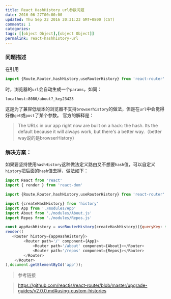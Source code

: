 ```yaml
---
title: React HashHistory url参数问题
date: 2016-06-27T00:00:00
updated: Thu Sep 22 2016 20:31:23 GMT+0800 (CST)
comments: 1
categories:
tags: [[object Object],[object Object]]
permalink: react-hashhistory-url
---
```


### 问题描述
在引用
```js
import {Route,Router,hashHistory,useRouterHistory} from 'react-router'
```
时，浏览器的`url`会自动生成一个`params`，如同：

`localhost:8080/about?_key23423`

这是为了兼容低版本的浏览器不支持`browserhistory`的做法，但是在`url`中会觉得好像`get`或`post`了某个参数。
官方的解释是：
> The URLs in our app right now are built on a hack: the hash. Its the default because it will always work, but there's a better way.（better way说的是browserHistory）

<!--more-->
### 解决方案：

如果要坚持使用`hashHistory`这种做法定义路由又不想要`hash`值，可以自定义`history`把后面的`hash`值去掉，做法如下：
```js
import React from 'react'
import { render } from 'react-dom'

import {Route,Router,hashHistory,useRouterHistory} from 'react-router'

import {createHashHistory} from 'history'
import App from './modules/App'
import About from './modules/About.js'
import Repos from './modules/Repos.js'

const appHashHistory = useRouterHistory(createHashHistory)({queryKey: false});
render((
   <Router history={appHashHistory}>
        <Router path='/' component={App}>
            <Router path='/about' component={About}></Router>
            <Router path='/repos' component={Repos}></Router>
        </Router>
    </Router>
),document.getElementById('app'));
```
> 参考链接

> https://github.com/reactjs/react-router/blob/master/upgrade-guides/v2.0.0.md#using-custom-histories